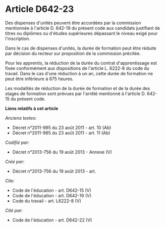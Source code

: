 # Article D642-23

Des dispenses d'unités peuvent être accordées par la commission mentionnée à l'article D. 642-19 du présent code aux
candidats justifiant de titres ou diplômes ou d'études supérieures dépassant le niveau exigé pour l'inscription. 

Dans le cas de dispenses d'unités, la durée de formation peut être réduite par décision du recteur sur proposition de la
commission précitée. 

Pour les apprentis, la réduction de la durée du contrat d'apprentissage est fixée conformément aux dispositions de l'article
L. 6222-8 du code du travail. Dans le cas d'une réduction à un an, cette durée de formation ne peut être inférieure à 675
heures. 

Les modalités de réduction de la durée de formation et de la durée des stages de formation sont prévues par l'arrêté
mentionné à l'article D. 642-15 du présent code.

**Liens relatifs à cet article**

_Anciens textes_:

  - Décret n°2011-995 du 23 août 2011 - art. 10 (Ab)
  - Décret n°2011-995 du 23 août 2011 - art. 11 (Ab)

_Codifié par_:

  - Décret n°2013-756 du 19 août 2013 -  Annexe (V)

_Créé par_:

  - Décret n°2013-756 du 19 août 2013 - art.

_Cite_:

  - Code de l'éducation - art. D642-15 (V)
  - Code de l'éducation - art. D642-19 (V)
  - Code du travail - art. L6222-8 (V)

_Cité par_:

  - Code de l'éducation - art. D642-22 (V)
